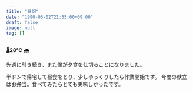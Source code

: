 ```yaml
---
title: "日記"
date: "1990-06-02T21:55:00+09:00"
draft: false
image: null
tag: []
---
```


__🌡28℃ 🌧__

先週に引き続き、また僕が夕食を仕切ることになりました。

半ドンで帰宅して昼食をとり、少しゆっくりしたら作業開始です。
今度の献立はお弁当。食べてみたらとても美味しかったです。
